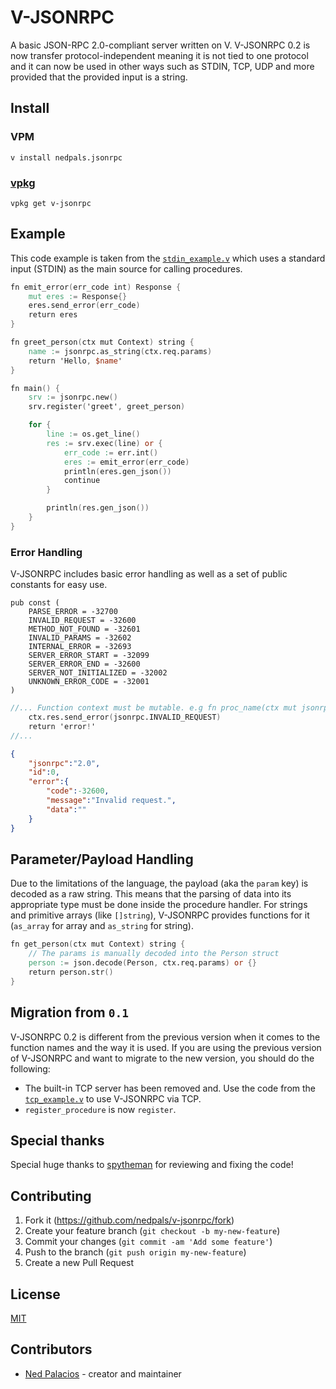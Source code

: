 # V-JSONRPC
A basic JSON-RPC 2.0-compliant server written on V. V-JSONRPC 0.2 is now transfer protocol-independent meaning it is not tied to one protocol and it can now be used in other ways such as STDIN, TCP, UDP and more provided that the provided input is a string.

## Install
### VPM
```
v install nedpals.jsonrpc
```

### [vpkg](https://github.com/vpkg-project/vpkg)
```
vpkg get v-jsonrpc
```

## Example
This code example is taken from the [`stdin_example.v`](examples/stdin_example.v) which uses a standard input (STDIN) as the main source for calling procedures.

```v
fn emit_error(err_code int) Response {
	mut eres := Response{}
	eres.send_error(err_code)
    return eres
}

fn greet_person(ctx mut Context) string {
    name := jsonrpc.as_string(ctx.req.params)
    return 'Hello, $name'
}

fn main() {
    srv := jsonrpc.new()
    srv.register('greet', greet_person)

    for {
        line := os.get_line()
        res := srv.exec(line) or { 
            err_code := err.int()
            eres := emit_error(err_code)
            println(eres.gen_json())
            continue
        }

        println(res.gen_json())
    }
}
```

### Error Handling
V-JSONRPC includes basic error handling as well as a set of public constants for easy use.
```golang
pub const (
    PARSE_ERROR = -32700
    INVALID_REQUEST = -32600
    METHOD_NOT_FOUND = -32601
    INVALID_PARAMS = -32602
    INTERNAL_ERROR = -32693    
    SERVER_ERROR_START = -32099
    SERVER_ERROR_END = -32600
    SERVER_NOT_INITIALIZED = -32002
    UNKNOWN_ERROR_CODE = -32001
)
```

```v
//... Function context must be mutable. e.g fn proc_name(ctx mut jsonrpc.Context)
    ctx.res.send_error(jsonrpc.INVALID_REQUEST)
    return 'error!'
//...
```

```json
{
    "jsonrpc":"2.0",
    "id":0,
    "error":{
        "code":-32600,
        "message":"Invalid request.",
        "data":""
    }
}
```

## Parameter/Payload Handling
Due to the limitations of the language, the payload (aka the `param` key) is decoded as a raw string. This means that the parsing of data into its appropriate type must be done inside the procedure handler. For strings and primitive arrays (like `[]string`), V-JSONRPC provides functions for it (`as_array` for array and `as_string` for string).

```v
fn get_person(ctx mut Context) string {
    // The params is manually decoded into the Person struct
    person := json.decode(Person, ctx.req.params) or {}
    return person.str()
}
```

## Migration from `0.1`
V-JSONRPC 0.2 is different from the previous version when it comes to the function names and the way it is used. If you are using the previous version of V-JSONRPC and want to migrate to the new version, you should do the following:

- The built-in TCP server has been removed and. Use the code from the [`tcp_example.v`](examples/tcp_example.v) to use V-JSONRPC via TCP.
- `register_procedure` is now `register`.

## Special thanks
Special huge thanks to [spytheman](https://github.com/spytheman/) for reviewing and fixing the code!

## Contributing
1. Fork it (<https://github.com/nedpals/v-jsonrpc/fork>)
2. Create your feature branch (`git checkout -b my-new-feature`)
3. Commit your changes (`git commit -am 'Add some feature'`)
4. Push to the branch (`git push origin my-new-feature`)
5. Create a new Pull Request

## License
[MIT](LICENSE)

## Contributors

- [Ned Palacios](https://github.com/nedpals) - creator and maintainer
